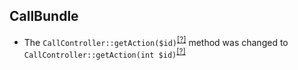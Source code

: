CallBundle
----------
* The `CallController::getAction($id)`<sup>[[?]](https://github.com/oroinc/OroCRMCallBundle/tree/4.1.0-beta/Controller/Api/Rest/CallController.php#L63 "Oro\Bundle\CallBundle\Controller\Api\Rest\CallController")</sup> method was changed to `CallController::getAction(int $id)`<sup>[[?]](https://github.com/oroinc/OroCRMCallBundle/tree/4.1.0-rc/Controller/Api/Rest/CallController.php#L70 "Oro\Bundle\CallBundle\Controller\Api\Rest\CallController")</sup>

